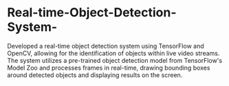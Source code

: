 # Real-time-Object-Detection-System-
 Developed a real-time object detection system using TensorFlow and OpenCV, allowing for the identification of objects within live video streams. The system utilizes a pre-trained object detection model from TensorFlow's Model Zoo and processes frames in real-time, drawing bounding boxes around detected objects and displaying results on the screen.
